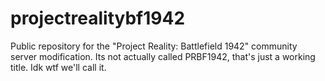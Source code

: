 # projectrealitybf1942
Public repository for the "Project Reality: Battlefield 1942" community server modification. Its not actually called PRBF1942, that's just a working title. Idk wtf we'll call it.
